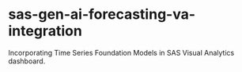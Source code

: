 # sas-gen-ai-forecasting-va-integration
Incorporating Time Series Foundation Models in SAS Visual Analytics dashboard.
